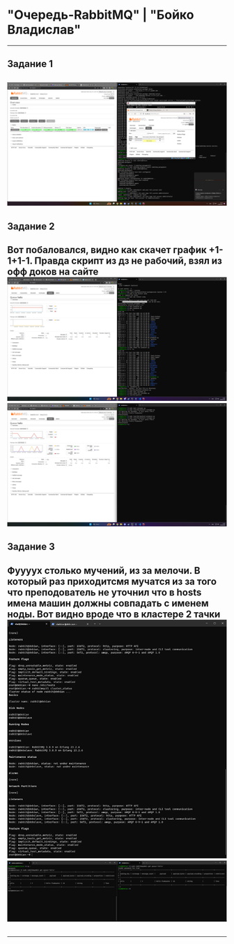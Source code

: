 # "Очередь-RabbitMQ" | "Бойко Владислав"
---
## Задание 1
![скрин](https://github.com/VladiSlave2042/queue-RabbitMQ/blob/main/img/1.1.png)
---
## Задание 2
Вот побаловался, видно как скачет график +1-1+1-1. Правда скрипт из дз не рабочий, взял из офф доков на сайте
![скрин](https://github.com/VladiSlave2042/queue-RabbitMQ/blob/main/img/2.1.png)
![скрин](https://github.com/VladiSlave2042/queue-RabbitMQ/blob/main/img/2.2.png)
---
## Задание 3
Фуууух столько мучений, из за мелочи. В который раз приходитсмя мучатся из за того что преподователь не уточнил что в hosts имена машин должны совпадать с именем ноды.
Вот видно вроде что в кластере 2 тачки
![скрин](https://github.com/VladiSlave2042/queue-RabbitMQ/blob/main/img/3.1.png)
![скрин](https://github.com/VladiSlave2042/queue-RabbitMQ/blob/main/img/3.2.png)
---
## 
---